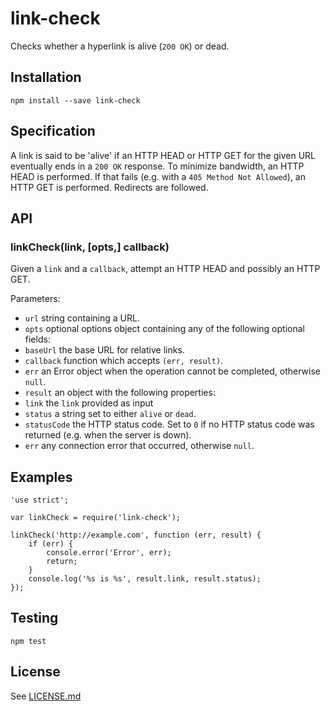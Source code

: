 # link-check

Checks whether a hyperlink is alive (`200 OK`) or dead.

## Installation

    npm install --save link-check

## Specification

A link is said to be 'alive' if an HTTP HEAD or HTTP GET for the given URL
eventually ends in a `200 OK` response. To minimize bandwidth, an HTTP HEAD
is performed. If that fails (e.g. with a `405 Method Not Allowed`), an HTTP
GET is performed. Redirects are followed.

## API

### linkCheck(link, [opts,] callback)

Given a `link` and a `callback`, attempt an HTTP HEAD and possibly an HTTP GET.

Parameters:

* `url` string containing a URL.
* `opts` optional options object containing any of the following optional fields:
 * `baseUrl` the base URL for relative links.
* `callback` function which accepts `(err, result)`.
 * `err` an Error object when the operation cannot be completed, otherwise `null`.
 * `result` an object with the following properties:
  * `link` the `link` provided as input
  * `status` a string set to either `alive` or `dead`.
  * `statusCode` the HTTP status code. Set to `0` if no HTTP status code was returned (e.g. when the server is down).
  * `err` any connection error that occurred, otherwise `null`.

## Examples

    'use strict';

    var linkCheck = require('link-check');
    
    linkCheck('http://example.com', function (err, result) {
        if (err) {
            console.error('Error', err);
            return;
        }
        console.log('%s is %s', result.link, result.status);
    });

## Testing

    npm test

## License

See [LICENSE.md](https://github.com/tcort/link-check/blob/master/LICENSE.md)
